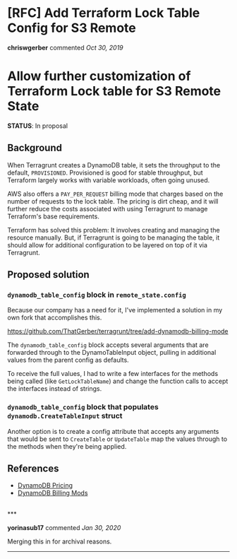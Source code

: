 # [RFC] Add Terraform Lock Table Config for S3 Remote

**chriswgerber** commented *Oct 30, 2019*

# Allow further customization of Terraform Lock table for S3 Remote State

**STATUS**: In proposal

## Background

When Terragrunt creates a DynamoDB table, it sets the throughput to the default,
`PROVISIONED`. Provisioned is good for stable throughput, but Terraform largely
works with variable workloads, often going unused.

AWS also offers a `PAY_PER_REQUEST` billing mode that charges based on the
number of requests to the lock table. The pricing is dirt cheap, and it will
further reduce the costs associated with using Terragrunt to manage Terraform's
base requirements.

Terraform has solved this problem: It involves creating and managing the
resource manually. But, if Terragrunt is going to be managing the table, it
should allow for additional configuration to be layered on top of it via
Terragrunt.

## Proposed solution

### `dynamodb_table_config` block in `remote_state.config`

Because our company has a need for it, I've implemented a solution in my own
fork that accomplishes this.

https://github.com/ThatGerber/terragrunt/tree/add-dynamodb-billing-mode

The `dynamodb_table_config` block accepts several arguments that are forwarded
through to the DynamoTableInput object, pulling in additional values from the
parent config as defaults.

To receive the full values, I had to write a few interfaces for the methods
being called (like `GetLockTableName`) and change the function calls to accept
the interfaces instead of strings.

### `dynamodb_table_config` block that populates `dynamodb.CreateTableInput` struct

Another option is to create a config attribute that accepts any arguments that
would be sent to `CreateTable` or `UpdateTable` map the values through to the
methods when they're being applied.

## References

- [DynamoDB Pricing](https://aws.amazon.com/dynamodb/pricing/)
- [DynamoDB Billing Mods](https://docs.aws.amazon.com/amazondynamodb/latest/APIReference/API_BillingModeSummary.html)

<br />
***


**yorinasub17** commented *Jan 30, 2020*

Merging this in for archival reasons.
***

